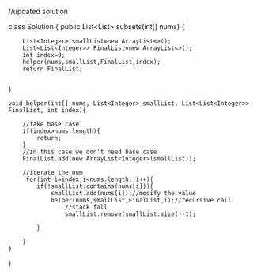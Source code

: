 //updated solution

class Solution {
    public List<List<Integer>> subsets(int[] nums) {
        
        List<Integer> smallList=new ArrayList<>();
        List<List<Integer>> FinalList=new ArrayList<>();
        int index=0;
        helper(nums,smallList,FinalList,index);
        return FinalList;
        
        
    }
    
    void helper(int[] nums, List<Integer> smallList, List<List<Integer>> FinalList, int index){
        
        //fake base case
        if(index>nums.length){
            return;
        }
        //in this case we don't need base case
        FinalList.add(new ArrayList<Integer>(smallList));
         
        //iterate the num
         for(int i=index;i<nums.length; i++){     
            if(!smallList.contains(nums[i])){
                smallList.add(nums[i]);//modify the value
                helper(nums,smallList,FinalList,i);//recursive call
                    //stack fall
                    smallList.remove(smallList.size()-1);
                
            }
               
        }
    }
}
